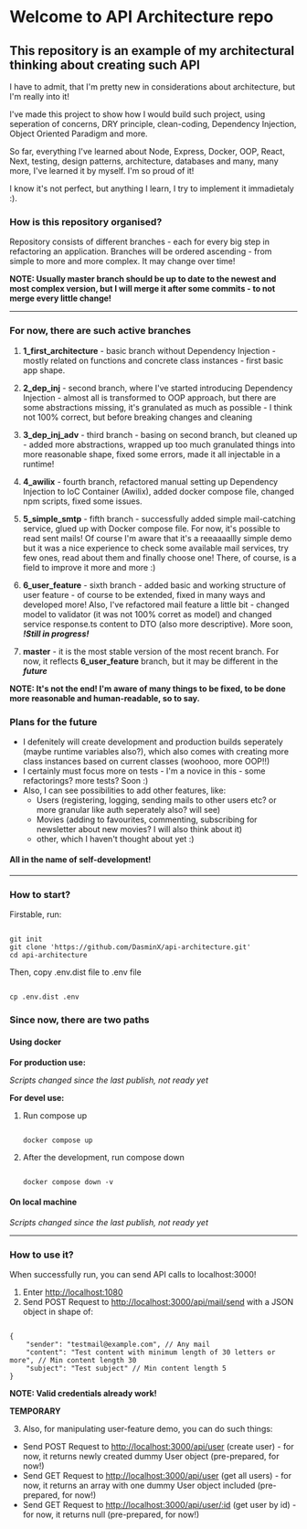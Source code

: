 # Welcome to API Architecture repo

## This repository is an example of my architectural thinking about creating such API

I have to admit, that I'm pretty new in considerations about architecture, but I'm really into it!

I've made this project to show how I would build such project, using seperation of concerns, DRY principle, clean-coding, Dependency Injection, Object Oriented Paradigm and more.

So far, everything I've learned about Node, Express, Docker, OOP, React, Next, testing, design patterns, architecture, databases and many, many more, I've learned it by myself. I'm so proud of it!

I know it's not perfect, but anything I learn, I try to implement it immadietaly :).

### How is this repository organised?

Repository consists of different branches - each for every big step in refactoring an application.
Branches will be ordered ascending - from simple to more and more complex.
It may change over time!

**NOTE: Usually master branch should be up to date to the newest and most complex version, but I will merge it after some commits - to not merge every little change!**

---

### For now, there are such active branches

1. **1_first_architecture** - basic branch without Dependency Injection - mostly related on functions and concrete class instances - first basic app shape.

2. **2_dep_inj** - second branch, where I've started introducing Dependency Injection - almost all is transformed to OOP approach, but there are some abstractions missing, it's granulated as much as possible - I think not 100% correct, but before breaking changes and cleaning

3. **3_dep_inj_adv** - third branch - basing on second branch, but cleaned up - added more abstractions, wrapped up too much granulated things into more reasonable shape, fixed some errors, made it all injectable in a runtime!

4. **4_awilix** - fourth branch, refactored manual setting up Dependency Injection to IoC Container (Awilix), added docker compose file, changed npm scripts, fixed some issues.

5. **5_simple_smtp** - fifth branch - successfully added simple mail-catching service, glued up with Docker compose file. For now, it's possible to read sent mails! Of course I'm aware that it's a reeaaaallly simple demo but it was a nice experience to check some available mail services, try few ones, read about them and finally choose one! There, of course, is a field to improve it more and more :)

6. **6_user_feature** - sixth branch - added basic and working structure of user feature - of course to be extended, fixed in many ways and developed more! Also, I've refactored mail feature a little bit - changed model to validator (it was not 100% corret as model) and changed service response.ts content to DTO (also more descriptive). More soon, ***!Still in progress!***

7. **master** - it is the most stable version of the most recent branch. For now, it reflects **6_user_feature** branch, but it may be different in the ***future***

**NOTE: It's not the end! I'm aware of many things to be fixed, to be done more reasonable and human-readable, so to say.**

### Plans for the future

- I defenitely will create development and production builds seperately (maybe runtime variables also?), which also comes with creating more class instances based on current classes (woohooo, more OOP!!)
- I certainly must focus more on tests - I'm a novice in this - some refactorings? more tests? Soon :)
- Also, I can see possibilities to add other features, like:
  - Users (registering, logging, sending mails to other users etc? or more granular like auth seperately also? will see)
  - Movies (adding to favourites, commenting, subscribing for newsletter about new movies? I will also think about it)
  - other, which I haven't thought about yet :)

#### All in the name of self-development!

---

### How to start?

Firstable, run:

```

git init
git clone 'https://github.com/DasminX/api-architecture.git'
cd api-architecture

```

Then, copy .env.dist file to .env file

```

cp .env.dist .env

```

### Since now, there are two paths

#### Using docker

**For production use:**

*Scripts changed since the last publish, not ready yet*

<!-- 1. Create an image

    ```

    npm run docker:build

    ```

2. Run the container

    ```

    npm run docker:start

    ```

3. After development, stop and remove container

    ```

    npm run docker:destroy

    ``` -->

**For devel use:**

1. Run compose up

    ```

    docker compose up

    ```

2. After the development, run compose down

    ```

    docker compose down -v

    ```

#### On local machine

*Scripts changed since the last publish, not ready yet*

<!-- **For production use:**

1. Install packages

    ```

    npm i

    ```

2. Run production script

    ```

    npm run start:prod

    ```

**For devel use:**

1. Install packages

    ```

    npm i

    ```

2. Run devel script

    ```

    npm run start:dev

    ``` -->

---

### How to use it?

When successfully run, you can send API calls to localhost:3000!

1. Enter <http://localhost:1080>
2. Send POST Request to <http://localhost:3000/api/mail/send> with a JSON object in shape of:

```

{
    "sender": "testmail@example.com", // Any mail
    "content": "Test content with minimum length of 30 letters or more", // Min content length 30
    "subject": "Test subject" // Min content length 5
}

```

**NOTE: Valid credentials already work!**

**TEMPORARY**

3. Also, for manipulating user-feature demo, you can do such things:

- Send POST Request to <http://localhost:3000/api/user> (create user) - for now, it returns newly created dummy User object (pre-prepared, for now!)
- Send GET Request to <http://localhost:3000/api/user> (get all users) - for now, it returns an array with one dummy User object included (pre-prepared, for now!)
- Send GET Request to <http://localhost:3000/api/user/:id> (get user by id) - for now, it returns null (pre-prepared, for now!)

